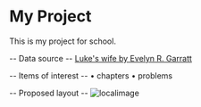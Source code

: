 # My Project
This is my project for school.

-- Data source --
[Luke's wife by Evelyn R. Garratt](https://www.gutenberg.org/ebooks/71564)

-- Items of interest --
• chapters
• problems

-- Proposed layout --
![localimage](https://github.com/it-sd-sqc/sqc-project-mharelstad2/assets/143424191/78457983-aa2a-42ff-a906-c4de7e7f3f0e)

